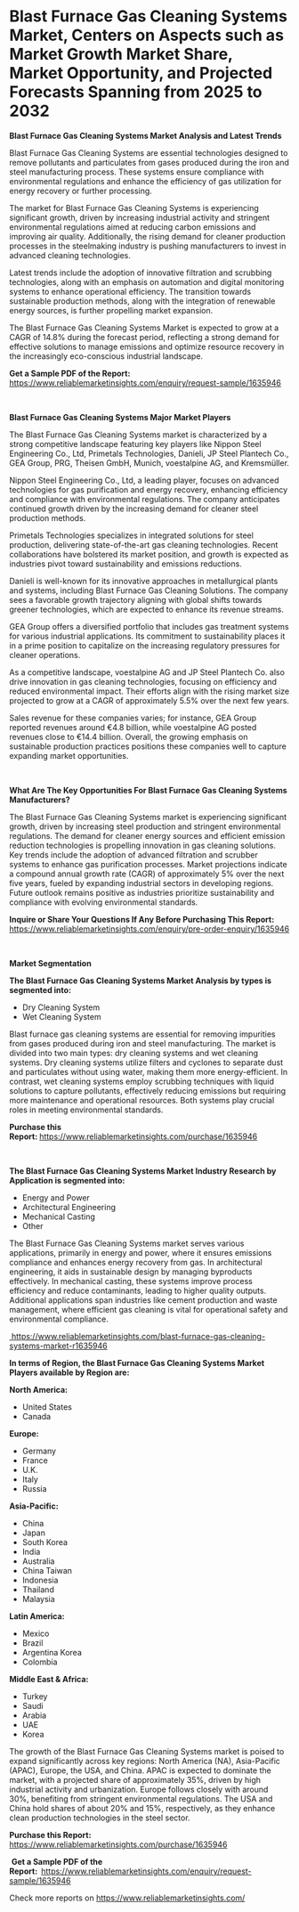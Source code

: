 <p><h1>Blast Furnace Gas Cleaning Systems Market, Centers on Aspects such as Market Growth Market Share, Market Opportunity, and Projected Forecasts Spanning from 2025 to 2032</h1></p><p><strong>Blast Furnace Gas Cleaning Systems Market Analysis and Latest Trends</strong></p>
<p><p>Blast Furnace Gas Cleaning Systems are essential technologies designed to remove pollutants and particulates from gases produced during the iron and steel manufacturing process. These systems ensure compliance with environmental regulations and enhance the efficiency of gas utilization for energy recovery or further processing. </p><p>The market for Blast Furnace Gas Cleaning Systems is experiencing significant growth, driven by increasing industrial activity and stringent environmental regulations aimed at reducing carbon emissions and improving air quality. Additionally, the rising demand for cleaner production processes in the steelmaking industry is pushing manufacturers to invest in advanced cleaning technologies.</p><p>Latest trends include the adoption of innovative filtration and scrubbing technologies, along with an emphasis on automation and digital monitoring systems to enhance operational efficiency. The transition towards sustainable production methods, along with the integration of renewable energy sources, is further propelling market expansion. </p><p>The Blast Furnace Gas Cleaning Systems Market is expected to grow at a CAGR of 14.8% during the forecast period, reflecting a strong demand for effective solutions to manage emissions and optimize resource recovery in the increasingly eco-conscious industrial landscape.</p></p>
<p><strong>Get a Sample PDF of the Report:&nbsp;</strong> <a href="https://www.reliablemarketinsights.com/enquiry/request-sample/1635946?utm_campaign=2530&utm_medium=2&utm_source=Github&utm_content=ia&utm_term=23032025&utm_id=blast-furnace-gas-cleaning-systems">https://www.reliablemarketinsights.com/enquiry/request-sample/1635946</a></p>
<p>&nbsp;</p>
<p><strong>Blast Furnace Gas Cleaning Systems Major Market Players</strong></p>
<p><p>The Blast Furnace Gas Cleaning Systems market is characterized by a strong competitive landscape featuring key players like Nippon Steel Engineering Co., Ltd, Primetals Technologies, Danieli, JP Steel Plantech Co., GEA Group, PRG, Theisen GmbH, Munich, voestalpine AG, and Kremsmüller. </p><p>Nippon Steel Engineering Co., Ltd, a leading player, focuses on advanced technologies for gas purification and energy recovery, enhancing efficiency and compliance with environmental regulations. The company anticipates continued growth driven by the increasing demand for cleaner steel production methods.</p><p>Primetals Technologies specializes in integrated solutions for steel production, delivering state-of-the-art gas cleaning technologies. Recent collaborations have bolstered its market position, and growth is expected as industries pivot toward sustainability and emissions reductions.</p><p>Danieli is well-known for its innovative approaches in metallurgical plants and systems, including Blast Furnace Gas Cleaning Solutions. The company sees a favorable growth trajectory aligning with global shifts towards greener technologies, which are expected to enhance its revenue streams.</p><p>GEA Group offers a diversified portfolio that includes gas treatment systems for various industrial applications. Its commitment to sustainability places it in a prime position to capitalize on the increasing regulatory pressures for cleaner operations.</p><p>As a competitive landscape, voestalpine AG and JP Steel Plantech Co. also drive innovation in gas cleaning technologies, focusing on efficiency and reduced environmental impact. Their efforts align with the rising market size projected to grow at a CAGR of approximately 5.5% over the next few years.</p><p>Sales revenue for these companies varies; for instance, GEA Group reported revenues around €4.8 billion, while voestalpine AG posted revenues close to €14.4 billion. Overall, the growing emphasis on sustainable production practices positions these companies well to capture expanding market opportunities.</p></p>
<p>&nbsp;</p>
<p><strong>What Are The Key Opportunities For Blast Furnace Gas Cleaning Systems Manufacturers?</strong></p>
<p><p>The Blast Furnace Gas Cleaning Systems market is experiencing significant growth, driven by increasing steel production and stringent environmental regulations. The demand for cleaner energy sources and efficient emission reduction technologies is propelling innovation in gas cleaning solutions. Key trends include the adoption of advanced filtration and scrubber systems to enhance gas purification processes. Market projections indicate a compound annual growth rate (CAGR) of approximately 5% over the next five years, fueled by expanding industrial sectors in developing regions. Future outlook remains positive as industries prioritize sustainability and compliance with evolving environmental standards.</p></p>
<p><strong>Inquire or Share Your Questions If Any Before Purchasing This Report:</strong> <a href="https://www.reliablemarketinsights.com/enquiry/pre-order-enquiry/1635946?utm_campaign=2530&utm_medium=2&utm_source=Github&utm_content=ia&utm_term=23032025&utm_id=blast-furnace-gas-cleaning-systems">https://www.reliablemarketinsights.com/enquiry/pre-order-enquiry/1635946</a></p>
<p>&nbsp;</p>
<p><strong>Market Segmentation</strong></p>
<p><strong>The Blast Furnace Gas Cleaning Systems Market Analysis by types is segmented into:</strong></p>
<p><ul><li>Dry Cleaning System</li><li>Wet Cleaning System</li></ul></p>
<p><p>Blast furnace gas cleaning systems are essential for removing impurities from gases produced during iron and steel manufacturing. The market is divided into two main types: dry cleaning systems and wet cleaning systems. Dry cleaning systems utilize filters and cyclones to separate dust and particulates without using water, making them more energy-efficient. In contrast, wet cleaning systems employ scrubbing techniques with liquid solutions to capture pollutants, effectively reducing emissions but requiring more maintenance and operational resources. Both systems play crucial roles in meeting environmental standards.</p></p>
<p><strong>Purchase this Report:&nbsp;</strong><a href="https://www.reliablemarketinsights.com/purchase/1635946?utm_campaign=2530&utm_medium=2&utm_source=Github&utm_content=ia&utm_term=23032025&utm_id=blast-furnace-gas-cleaning-systems">https://www.reliablemarketinsights.com/purchase/1635946</a></p>
<p>&nbsp;</p>
<p><strong>The Blast Furnace Gas Cleaning Systems Market Industry Research by Application is segmented into:</strong></p>
<p><ul><li>Energy and Power</li><li>Architectural Engineering</li><li>Mechanical Casting</li><li>Other</li></ul></p>
<p><p>The Blast Furnace Gas Cleaning Systems market serves various applications, primarily in energy and power, where it ensures emissions compliance and enhances energy recovery from gas. In architectural engineering, it aids in sustainable design by managing byproducts effectively. In mechanical casting, these systems improve process efficiency and reduce contaminants, leading to higher quality outputs. Additional applications span industries like cement production and waste management, where efficient gas cleaning is vital for operational safety and environmental compliance.</p></p>
<p><a href="https://www.reliablemarketinsights.com/blast-furnace-gas-cleaning-systems-market-r1635946?utm_campaign=2530&utm_medium=2&utm_source=Github&utm_content=ia&utm_term=23032025&utm_id=blast-furnace-gas-cleaning-systems">&nbsp;https://www.reliablemarketinsights.com/blast-furnace-gas-cleaning-systems-market-r1635946</a></p>
<p><strong>In terms of Region, the Blast Furnace Gas Cleaning Systems Market Players available by Region are:</strong></p>
<p>
    <p> <strong> North America: </strong>
        <ul>
            <li>United States</li>
            <li>Canada</li>
        </ul>
        </p> 
    <p> <strong> Europe: </strong>
        <ul>
            <li>Germany</li>
            <li>France</li>
            <li>U.K.</li>
            <li>Italy</li>
            <li>Russia</li>
        </ul>
        </p> 
    <p> <strong> Asia-Pacific: </strong>
        <ul>
            <li>China</li>
            <li>Japan</li>
            <li>South Korea</li>
            <li>India</li>
            <li>Australia</li>
            <li>China Taiwan</li>
            <li>Indonesia</li>
            <li>Thailand</li>
            <li>Malaysia</li>
        </ul>
        </p> 
    <p> <strong> Latin America: </strong>
        <ul>
            <li>Mexico</li>
            <li>Brazil</li>
            <li>Argentina Korea</li>
            <li>Colombia</li>
        </ul>
        </p> 
    <p> <strong> Middle East & Africa: </strong>
        <ul>
            <li>Turkey</li>
            <li>Saudi</li>
            <li>Arabia</li>
            <li>UAE</li>
            <li>Korea</li>
        </ul>
    </p>
    </p>
<p><p>The growth of the Blast Furnace Gas Cleaning Systems market is poised to expand significantly across key regions: North America (NA), Asia-Pacific (APAC), Europe, the USA, and China. APAC is expected to dominate the market, with a projected share of approximately 35%, driven by high industrial activity and urbanization. Europe follows closely with around 30%, benefiting from stringent environmental regulations. The USA and China hold shares of about 20% and 15%, respectively, as they enhance clean production technologies in the steel sector.</p></p>
<p><strong>Purchase this Report: </strong><a href="https://www.reliablemarketinsights.com/purchase/1635946?utm_campaign=2530&utm_medium=2&utm_source=Github&utm_content=ia&utm_term=23032025&utm_id=blast-furnace-gas-cleaning-systems">https://www.reliablemarketinsights.com/purchase/1635946</a></p>
<p>&nbsp;<strong>Get a Sample PDF of the Report:&nbsp;&nbsp;</strong><a href="https://www.reliablemarketinsights.com/enquiry/request-sample/1635946?utm_campaign=2530&utm_medium=2&utm_source=Github&utm_content=ia&utm_term=23032025&utm_id=blast-furnace-gas-cleaning-systems">https://www.reliablemarketinsights.com/enquiry/request-sample/1635946</a></p>
<p><strong></strong></p>
<p>Check more reports on <a href="https://www.reliablemarketinsights.com/?utm_campaign=2530&utm_medium=2&utm_source=Github&utm_content=ia&utm_term=23032025&utm_id=blast-furnace-gas-cleaning-systems">https://www.reliablemarketinsights.com/</a></p>